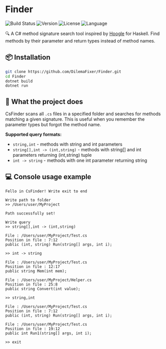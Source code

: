# Finder

![Build Status](https://img.shields.io/badge/build-passing-brightgreen)
![Version](https://img.shields.io/badge/version-1.0.0-blue)
![License](https://img.shields.io/badge/license-MIT-green)
![Language](https://img.shields.io/badge/language-C%23-purple)

🔍 A C# method signature search tool inspired by [Hoogle](https://hoogle.haskell.org) for Haskell. Find methods by their parameter and return types instead of method names.

## 📦 Installation

```bash
git clone https://github.com/DilemaFixer/Finder.git
cd Finder
dotnet build
dotnet run
```

## 🚀 What the project does

CsFinder scans all `.cs` files in a specified folder and searches for methods matching a given signature. This is useful when you remember the parameter types but forgot the method name.

**Supported query formats:**
- `string,int` - methods with string and int parameters
- `string[],int -> (int,string)` - methods with string[] and int parameters returning (int,string) tuple
- `int -> string` - methods with one int parameter returning string

## 💻 Console usage example

```
Fello in CsFinder! Write exit to end 

Write path to folder
>> /Users/user/MyProject

Path successfully set!

Write query
>> string[],int -> (int,string)

File : /Users/user/MyProject/Test.cs 
Position in file : 7:12
public (int, string) Run(string[] args, int i);

>> int -> string

File : /Users/user/MyProject/Test.cs 
Position in file : 12:17
public string Mem(int mem);

File : /Users/user/MyProject/Helper.cs 
Position in file : 25:8
public string Convert(int value);

>> string,int

File : /Users/user/MyProject/Test.cs 
Position in file : 7:12
public (int, string) Run(string[] args, int i);

File : /Users/user/MyProject/Test.cs 
Position in file : 19:12
public int Run1(string[] args, int i);

>> exit
```
